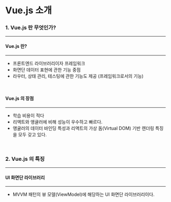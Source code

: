 # Vue.js 소개

### 1. Vue.js 란 무엇인가?

---

#### Vue.js 란?

---

* 프론트엔드 라이브러리이자 프레임워크
* 화면단 데이터 표현에 관한 기능 중점
* 라우터, 상태 관리, 테스팅에 관한 기능도 제공 (프레임워크로서의 기능)

<br>

#### Vue.js 의 장점

---

* 학습 비용이 적다
* 리액트와 앵귤러에 비해 성능이 우수하고 빠르다.
* 앵귤러의 데이터 바인딩 특성과 리액트의 가상 돔(Virtual DOM) 기반 렌더링 특징을 모두 갖고 있다.

<br>

### 2. Vue.js 의 특징

---

#### UI 화면단 라이브러리

---

* MVVM 패턴의 뷰 모델(ViewModel)에 해당하는 UI 화면단 라이브러리이다.
                
